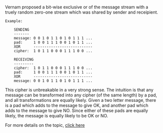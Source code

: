  Vernam proposed a bit-wise exclusive or of the message stream with a truely random zero-one stream which was shared by sender and receipient.

	Example:

        SENDING
        -------
        message: 0 0 1 0 1 1 0 1 0 1 1 1 ...
        pad:     1 0 0 1 1 1 0 0 1 0 1 1 ...
        XOR      ---------------------------
        cipher:  1 0 1 1 0 0 0 1 1 1 0 0 ...

        RECEIVING
        ---------
        cipher:  1 0 1 1 0 0 0 1 1 1 0 0 ...
        pad:     1 0 0 1 1 1 0 0 1 0 1 1 ...
        XOR      ---------------------------
        message: 0 0 1 0 1 1 0 1 0 1 1 1 ...  


This cipher is unbreakable in a very strong sense. The intuition is that any message can be transformed into any cipher (of the same length) by a pad, and all transformations are equally likely. Given a two letter message, there is a pad which adds to the message to give OK, and another pad which adds to the message to give NO. Since either of these pads are equally likely, the message is equally likely to be OK or NO.

For more details on the topic, [click here](http://cse29-iiith.vlabs.ac.in/exp3/media/lec1.pdf)
